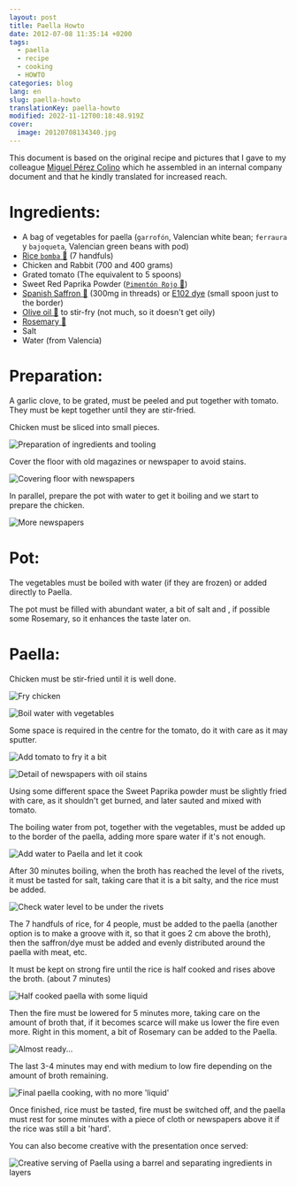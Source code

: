 ```yaml
---
layout: post
title: Paella Howto
date: 2012-07-08 11:35:14 +0200
tags:
  - paella
  - recipe
  - cooking
  - HOWTO
categories: blog
lang: en
slug: paella-howto
translationKey: paella-howto
modified: 2022-11-12T00:18:48.919Z
cover:
  image: 20120708134340.jpg
---
```


This document is based on the original recipe and pictures that I gave to my colleague [Miguel Pérez Colino](https://twitter.com/mmmmmmpc) which he assembled in an internal company document and that he kindly translated for increased reach.

# Ingredients:

- A bag of vegetables for paella (`garrofón`, Valencian white bean; `ferraura` y `bajoqueta`,
  Valencian green beans with pod)
- [Rice `bomba` 🛒](https://www.amazon.es/dp/B00986HSH0?tag=redken-21) (7 handfuls)
- Chicken and Rabbit (700 and 400 grams)
- Grated tomato (The equivalent to 5 spoons)
- Sweet Red Paprika Powder ([`Pimentón Rojo` 🛒](https://www.amazon.es/dp/B07FZLMP8N?tag=redken-21))
- [Spanish Saffron 🛒](https://www.amazon.es/dp/B01N6OVPYQ?tag=redken-21) (300mg in threads) or [E102 dye](https://www.amazon.es/dp/B01HIVII4I?tag=redken-21) (small spoon just to the border)
- [Olive oil 🛒](https://www.amazon.es/dp/B0781Z7TD4?tag=redken-21) to stir-fry (not much, so it doesn't get oily)
- [Rosemary 🛒](https://www.amazon.es/dp/B01HN23N3S?tag=redken-21)
- Salt
- Water (from Valencia)

# Preparation:

A garlic clove, to be grated, must be peeled and put together with tomato. They must be kept together until they are stir-fried.

Chicken must be sliced into small pieces.

![Preparation of ingredients and tooling](20120708123548.jpg)

Cover the floor with old magazines or newspaper to avoid stains.

![Covering floor with newspapers](20120708123605.jpg)

In parallel, prepare the pot with water to get it boiling and we start to prepare the chicken.

![More newspapers](20120708124816.jpg)

# Pot:

The vegetables must be boiled with water (if they are frozen) or added directly to Paella.

The pot must be filled with abundant water, a bit of salt and , if possible some Rosemary, so it enhances the taste later on.

# Paella:

Chicken must be stir-fried until it is well done.

![Fry chicken](20120708124821.jpg)

![Boil water with vegetables](20120708125401.jpg)

Some space is required in the centre for the tomato, do it with care as it may sputter.

![Add tomato to fry it a bit](20120708125657.jpg)

![Detail of newspapers with oil stains](20120708125835.jpg)

Using some different space the Sweet Paprika powder must be slightly fried with care, as it shouldn't get burned, and later sauted and mixed with tomato.

The boiling water from pot, together with the vegetables, must be added up to the border of the paella, adding more spare water if it's not enough.

![Add water to Paella and let it cook](20120708125947.jpg)

After 30 minutes boiling, when the broth has reached the level of the rivets, it must be tasted for salt, taking care that it is a bit salty, and the rice must be added.

![Check water level to be under the rivets](20120708132403.jpg)

The 7 handfuls of rice, for 4 people, must be added to the paella (another option is to make a groove with it, so that it goes 2 cm above the broth), then the saffron/dye must be added and evenly distributed around the paella with meat, etc.

It must be kept on strong fire until the rice is half cooked and rises above the broth. (about 7 minutes)

![Half cooked paella with some liquid](20120708133656.jpg)

Then the fire must be lowered for 5 minutes more, taking care on the amount of broth that, if it becomes scarce will make us lower the fire even more. Right in this moment, a bit of Rosemary can be added to the Paella.

![Almost ready...](20120708134140.jpg)

The last 3-4 minutes may end with medium to low fire depending on the amount of broth remaining.

![Final paella cooking, with no more 'liquid'](20120708134340.jpg)

Once finished, rice must be tasted, fire must be switched off, and the paella must rest for some minutes with a piece of cloth or newspapers above it if the rice was still a bit 'hard'.

You can also become creative with the presentation once served:

![Creative serving of Paella using a barrel and separating ingredients in layers](20120617142649.jpg)
